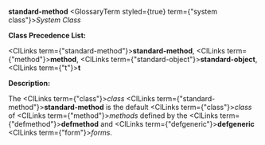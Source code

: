 **standard-method** <GlossaryTerm styled={true} term={"system class"}><i>System Class</i></GlossaryTerm> 



**Class Precedence List:** 



<ClLinks  term={"standard-method"}><b>standard-method</b></ClLinks>, <ClLinks  term={"method"}><b>method</b></ClLinks>, <ClLinks  term={"standard-object"}><b>standard-object</b></ClLinks>, <ClLinks  term={"t"}><b>t</b></ClLinks> 



**Description:** 



The <ClLinks  term={"class"}><i>class</i></ClLinks> <ClLinks  term={"standard-method"}><b>standard-method</b></ClLinks> is the default <ClLinks  term={"class"}><i>class</i></ClLinks> of <ClLinks  term={"method"}><i>methods</i></ClLinks> defined by the <ClLinks  term={"defmethod"}><b>defmethod</b></ClLinks> and <ClLinks  term={"defgeneric"}><b>defgeneric</b></ClLinks> <ClLinks  term={"form"}><i>forms</i></ClLinks>. 



